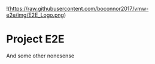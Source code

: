!(https://raw.githubusercontent.com/boconnor2017/vmw-e2e/img/E2E_Logo.png)

# Project E2E
And some other nonesense
